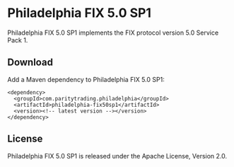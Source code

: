 Philadelphia FIX 5.0 SP1
=========================

Philadelphia FIX 5.0 SP1 implements the FIX protocol version 5.0 Service
Pack 1.


Download
--------

Add a Maven dependency to Philadelphia FIX 5.0 SP1:

    <dependency>
      <groupId>com.paritytrading.philadelphia</groupId>
      <artifactId>philadelphia-fix50sp1</artifactId>
      <version><!-- latest version --></version>
    </dependency>


License
-------

Philadelphia FIX 5.0 SP1 is released under the Apache License, Version 2.0.
